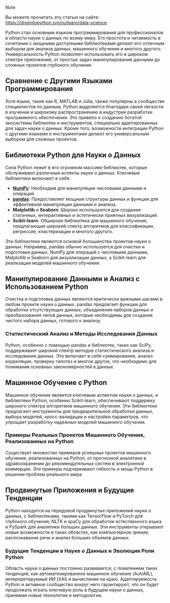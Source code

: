 > [!NOTE]
> Вы можете прочитать эту статью на сайте: https://diveintopython.org/ru/learn/data-science

Python стал основным языком программирования для профессионалов в области науки о данных по всему миру. Его простота и читаемость в сочетании с мощными доступными библиотеками делают его отличным выбором для анализа данных, машинного обучения и многого другого. Универсальность Python позволяет использовать его в широком спектре приложений, от простых задач манипулирования данными до сложных проектов глубокого обучения.

## Сравнение с Другими Языками Программирования

Хотя языки, такие как R, MATLAB и Julia, также популярны в сообществе специалистов по данным, Python выделяется благодаря своей легкости в изучении и широкому распространению в индустрии разработки программного обеспечения. Это привело к созданию богатой экосистемы библиотек и инструментов, специально адаптированных для задач науки о данных. Кроме того, возможности интеграции Python с другими языками и инструментами делают его универсальным выбором для сложных проектов.

## Библиотеки Python для Науки о Данных

Сила Python лежит в его огромном массиве библиотек, которые обслуживают различные аспекты науки о данных. Ключевые библиотеки включают в себя:
- **[NumPy](/ru/learn/data_science/numpy.md)**: Необходим для манипуляции числовыми данными и операций.
- **[pandas](/ru/learn/data_science/pandas.md)**: Предоставляет мощные структуры данных и функции для эффективной манипуляции данными и анализа.
- **Matplotlib** и **Seaborn**: Широко используются для создания статичных, интерактивных и эстетически приятных визуализаций.
- **Scikit-learn**: Обширная библиотека для машинного обучения, предлагающая широкий спектр алгоритмов для классификации, регрессии, кластеризации и многого другого.

Эти библиотеки являются основой большинства проектов науки о данных. Например, pandas обычно используется для очистки и подготовки данных, NumPy для операций с числовыми данными, Matplotlib и Seaborn для визуализации данных, а Scikit-learn для реализации моделей машинного обучения.

## Манипулирование Данными и Анализ с Использованием Python

Очистка и подготовка данных являются критически важными шагами в любом проекте науки о данных. pandas предлагает функции для обработки отсутствующих данных, объединения наборов данных и преобразования типов данных, которые необходимы для создания чистого набора данных, готового к анализу.

### Статистический Анализ и Методы Исследования Данных

Python, особенно с помощью pandas и библиотек, таких как SciPy, поддерживает широкий спектр методов статистического анализа и исследования данных. Это включает в себя суммирование, анализ корреляции, проверку гипотез и многое другое, что необходимо для понимания основных закономерностей в данных.

## Машинное Обучение с Python

Машинное обучение является ключевым аспектом науки о данных, и библиотеки Python, особенно Scikit-learn, обеспечивают поддержку широкого спектра алгоритмов машинного обучения. Эти библиотеки предлагают инструменты для предварительной обработки данных, выбора моделей, кросс-валидации и настройки параметров, что упрощает разработку надежных моделей машинного обучения.
 
### Примеры Реальных Проектов Машинного Обучения, Реализованных на Python

Существует множество примеров успешных проектов машинного обучения, реализованных на Python, от прогнозной аналитики в здравоохранении до рекомендательных систем в электронной коммерции. Эти примеры подчеркивают гибкость и мощь Python в решении проблем реального мира.

## Продвинутые Приложения и Будущие Тенденции

Python находится на передовой продвинутых приложений науки о данных, с библиотеками, такими как TensorFlow и PyTorch для глубокого обучения, NLTK и spaCy для обработки естественного языка и PySpark для аналитики больших данных. Эти инструменты открывают новые возможности в таких областях, как компьютерное зрение, распознавание речи и анализ больших объемов данных.

### Будущие Тенденции в Науке о Данных и Эволюция Роли Python

Область науки о данных постоянно развивается, с появлением таких тенденций, как автоматизированное машинное обучение (AutoML), интерпретируемый ИИ (XAI) и вычисления на краю. Адаптируемость Python и активное сообщество вокруг него гарантируют, что он будет продолжать играть ключевую роль в будущем науки о данных, принимая новые технологии и методологии.
